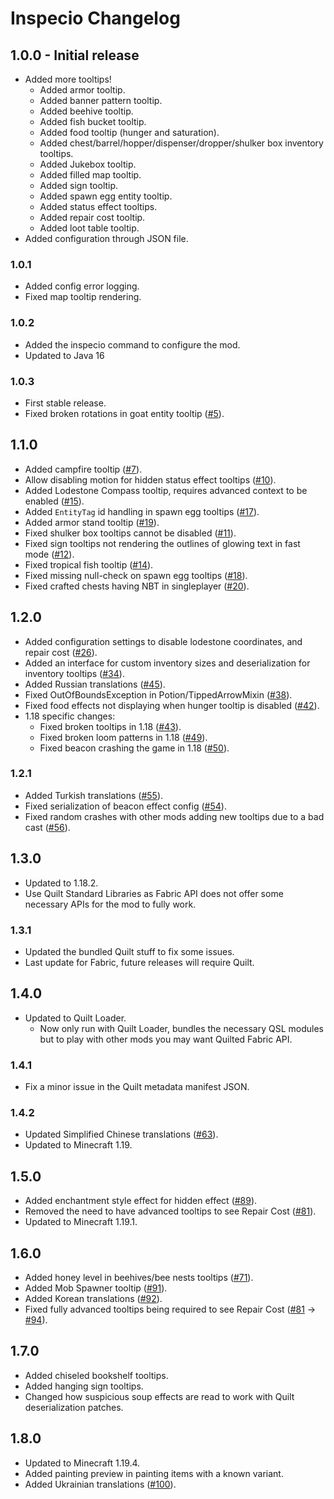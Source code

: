 # Inspecio Changelog

## 1.0.0 - Initial release

 - Added more tooltips!
   - Added armor tooltip.
   - Added banner pattern tooltip.
   - Added beehive tooltip.
   - Added fish bucket tooltip.
   - Added food tooltip (hunger and saturation).
   - Added chest/barrel/hopper/dispenser/dropper/shulker box inventory tooltips.
   - Added Jukebox tooltip.
   - Added filled map tooltip.
   - Added sign tooltip.
   - Added spawn egg entity tooltip.
   - Added status effect tooltips.
   - Added repair cost tooltip.
   - Added loot table tooltip.
 - Added configuration through JSON file.

### 1.0.1

 - Added config error logging.
 - Fixed map tooltip rendering.

### 1.0.2

 - Added the inspecio command to configure the mod.
 - Updated to Java 16

### 1.0.3

 - First stable release.
 - Fixed broken rotations in goat entity tooltip ([#5](https://github.com/Queerbric/Inspecio/issues/5)).

## 1.1.0

 - Added campfire tooltip ([#7](https://github.com/Queerbric/Inspecio/issues/7)).
 - Allow disabling motion for hidden status effect tooltips ([#10](https://github.com/Queerbric/Inspecio/pull/10)).
 - Added Lodestone Compass tooltip, requires advanced context to be enabled ([#15](https://github.com/Queerbric/Inspecio/issues/15)).
 - Added `EntityTag` id handling in spawn egg tooltips ([#17](https://github.com/Queerbric/Inspecio/pull/17)).
 - Added armor stand tooltip ([#19](https://github.com/Queerbric/Inspecio/pull/19)).
 - Fixed shulker box tooltips cannot be disabled ([#11](https://github.com/Queerbric/Inspecio/issues/11)).
 - Fixed sign tooltips not rendering the outlines of glowing text in fast mode ([#12](https://github.com/Queerbric/Inspecio/pull/12)).
 - Fixed tropical fish tooltip ([#14](https://github.com/Queerbric/Inspecio/issues/14)).
 - Fixed missing null-check on spawn egg tooltips ([#18](https://github.com/Queerbric/Inspecio/issues/18)).
 - Fixed crafted chests having NBT in singleplayer ([#20](https://github.com/Queerbric/Inspecio/issues/20)).

## 1.2.0

 - Added configuration settings to disable lodestone coordinates, and repair cost ([#26](https://github.com/Queerbric/Inspecio/issues/26)).
 - Added an interface for custom inventory sizes and deserialization for inventory tooltips ([#34](https://github.com/Queerbric/Inspecio/issues/34)).
 - Added Russian translations ([#45](https://github.com/Queerbric/Inspecio/pull/45)).
 - Fixed OutOfBoundsException in Potion/TippedArrowMixin ([#38](https://github.com/Queerbric/Inspecio/pull/38)).
 - Fixed food effects not displaying when hunger tooltip is disabled ([#42](https://github.com/Queerbric/Inspecio/issues/42)).
 - 1.18 specific changes:
   - Fixed broken tooltips in 1.18 ([#43](https://github.com/Queerbric/Inspecio/issues/43)).
   - Fixed broken loom patterns in 1.18 ([#49](https://github.com/Queerbric/Inspecio/issues/49)).
   - Fixed beacon crashing the game in 1.18 ([#50](https://github.com/Queerbric/Inspecio/issues/50)).

### 1.2.1

 - Added Turkish translations ([#55](https://github.com/Queerbric/Inspecio/pull/55)).
 - Fixed serialization of beacon effect config ([#54](https://github.com/Queerbric/Inspecio/issues/54)).
 - Fixed random crashes with other mods adding new tooltips due to a bad cast ([#56](https://github.com/Queerbric/Inspecio/issues/56)).

## 1.3.0

 - Updated to 1.18.2.
 - Use Quilt Standard Libraries as Fabric API does not offer some necessary APIs for the mod to fully work.

### 1.3.1

 - Updated the bundled Quilt stuff to fix some issues.
 - Last update for Fabric, future releases will require Quilt.

## 1.4.0

 - Updated to Quilt Loader.
   - Now only run with Quilt Loader, bundles the necessary QSL modules but to play with other mods you may want Quilted Fabric API.

### 1.4.1

 - Fix a minor issue in the Quilt metadata manifest JSON.

### 1.4.2

 - Updated Simplified Chinese translations ([#63](https://github.com/Queerbric/Inspecio/pull/63)).
 - Updated to Minecraft 1.19.

## 1.5.0

 - Added enchantment style effect for hidden effect ([#89](https://github.com/Queerbric/Inspecio/pull/89)).
 - Removed the need to have advanced tooltips to see Repair Cost ([#81](https://github.com/Queerbric/Inspecio/issues/81)).
 - Updated to Minecraft 1.19.1.

## 1.6.0

 - Added honey level in beehives/bee nests tooltips ([#71](https://github.com/Queerbric/Inspecio/issues/71)).
 - Added Mob Spawner tooltip ([#91](https://github.com/Queerbric/Inspecio/issues/91)).
 - Added Korean translations ([#92](https://github.com/Queerbric/Inspecio/pull/92)).
 - Fixed fully advanced tooltips being required to see Repair Cost ([#81](https://github.com/Queerbric/Inspecio/issues/81) -> [#94](https://github.com/Queerbric/Inspecio/pull/94)).

## 1.7.0

 - Added chiseled bookshelf tooltips.
 - Added hanging sign tooltips.
 - Changed how suspicious soup effects are read to work with Quilt deserialization patches.

## 1.8.0

- Updated to Minecraft 1.19.4.
- Added painting preview in painting items with a known variant.
- Added Ukrainian translations ([#100](https://github.com/Queerbric/Inspecio/pull/100)).
